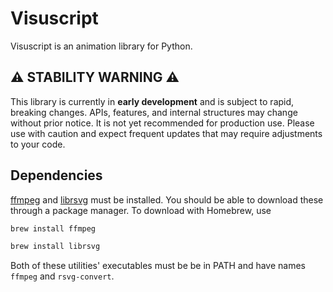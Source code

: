 # Visuscript

Visuscript is an animation library for Python.

## ⚠️ STABILITY WARNING ⚠️

This library is currently in **early development** and is subject to rapid, breaking changes.
APIs, features, and internal structures may change without prior notice.
It is not yet recommended for production use.
Please use with caution and expect frequent updates that may require adjustments to your code.

## Dependencies

[ffmpeg](https://ffmpeg.org/) and [librsvg](https://gitlab.gnome.org/GNOME/librsvg) must be installed. You should be able to download these through a package manager. To download with Homebrew, use

```bash
brew install ffmpeg
```
```bash
brew install librsvg
```

Both of these utilities' executables must be be in PATH and have names `ffmpeg` and `rsvg-convert`.